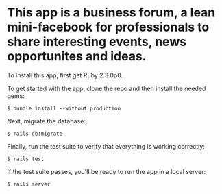 # This app is a business forum, a lean mini-facebook for professionals to share interesting events, news opportunites and ideas.

To install this app, first get Ruby 2.3.0p0. 

To get started with the app, clone the repo and then install the needed gems: 

```
$ bundle install --without production

```

Next, migrate the database:

```
$ rails db:migrate
```

Finally, run the test suite to verify that everything is working correctly:

```
$ rails test
```

If the test suite passes, you'll be ready to run the app in a local server:

```
$ rails server
```


